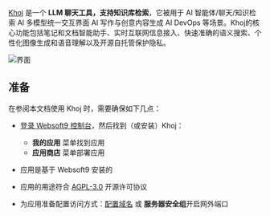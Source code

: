 [Khoj](https://khoj.dev) 是一个 **LLM 聊天工具，支持知识库检索**，它被用于 AI 智能体/聊天/知识检索 AI 多模型统一交互界面 AI 写作与创意内容生成 AI DevOps  等场景。Khoj的核心功能包括笔记和文档智能助手、实时互联网信息接入、快速准确的语义搜索、个性化图像生成和语音理解以及开源自托管保护隐私。


![界面](http://libs.websoft9.com/Websoft9/DocsPicture/zh/khoj/khoj-gui-websoft9.png)


## 准备

在参阅本文档使用 Khoj 时，需要确保如下几点：

- [登录 Websoft9 控制台](./login-console)，然后找到（或安装）Khoj：
  - **我的应用** 菜单找到应用 
  - **应用商店** 菜单部署应用

- 应用是基于 Websoft9 安装的


- 应用的用途符合 [AGPL-3.0](https://opensource.org/licenses/AGPL-3.0) 开源许可协议


- 为应用准备配置访问方式：[配置域名](./domain-set) 或 **服务器安全组**开启网外端口
